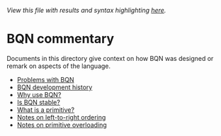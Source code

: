 *View this file with results and syntax highlighting [here](https://mlochbaum.github.io/BQN/commentary/index.html).*

# BQN commentary

Documents in this directory give context on how BQN was designed or remark on aspects of the language.

- [Problems with BQN](problems.md)
- [BQN development history](history.md)
- [Why use BQN?](why.md)
- [Is BQN stable?](stability.md)
- [What is a primitive?](primitive.md)
- [Notes on left-to-right ordering](ltr.md)
- [Notes on primitive overloading](overload.md)
